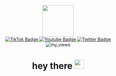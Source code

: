 <div id="header" align="center">
  <img src="https://media2.giphy.com/media/v1.Y2lkPTc5MGI3NjExY2xpeTh6N3o4ZG5lNGh6MzZjN21hOHJtbno3NnpxdXZ1dWU5MDVlZSZlcD12MV9pbnRlcm5hbF9naWZfYnlfaWQmY3Q9Zw/A5yOQJ3X3y0Xyd476S/giphy.gif" width="100"/>

  <div id="badges">
    <a href="your-link-URL">
      <img src="https://img.shields.io/badge/TikTok-black?style=for-the-badge&logo=tiktok&logoColor=white" alt="TikTok Badge"/>
    </a>
    <a href="your-youtube-URL">
      <img src="https://img.shields.io/badge/YouTube-red?style=for-the-badge&logo=youtube&logoColor=white" alt="Youtube Badge"/>
    </a>
    <a href="your-twitter-URL">
      <img src="https://img.shields.io/badge/Telegram-blue?style=for-the-badge&logo=telegram&logoColor=white" alt="Twitter Badge"/>
    </a>
  </div>

  <img src="https://komarev.com/ghpvc/?username=SwairIT&style=flat-square&color=blue" alt="my_views"/>

  <h1>
    hey there
    <img src="https://media4.giphy.com/media/v1.Y2lkPTc5MGI3NjExM2Npd3VvN2w2ZzBpNWJraTFydnFxdXh3c2N4amFrZXNteWZmZ3FkcyZlcD12MV9pbnRlcm5hbF9naWZfYnlfaWQmY3Q9cw/hvRJCLFzcasrR4ia7z/giphy.gif" width="30px"/>
  </h1>

</div> 
